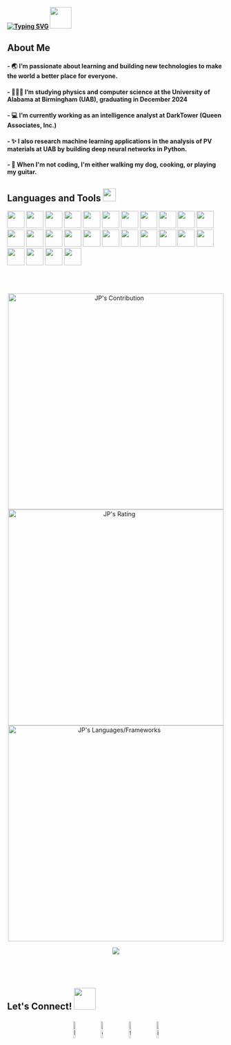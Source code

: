 <div align="left" style="margin-top: 30px;">
    <b>
        <a href="https://git.io/typing-svg"><img src="https://readme-typing-svg.demolab.com?font=Veranda&pause=1700&color=7aa2f7&background=FFFFFF00&center=false&vCenter=true&width=435&lines=Hi+there%2C+I'm+JP.+" alt="Typing SVG" /></a>
    </b>
    <img src="https://media.giphy.com/media/hvRJCLFzcasrR4ia7z/giphy.gif" width="50" style="display: inline-block; margin-top: 5px;">
</div>

<h2>About Me</h2>
<a target="_blank" align="center">
</a>

#### -  🌏 I’m passionate about learning and building new technologies to make the world a better place for everyone.

#### -  👨🏼‍💻 I’m studying physics and computer science at the University of Alabama at Birmingham (UAB), graduating in December 2024

#### -  💻 I’m currently working as an intelligence analyst at DarkTower (Queen Associates, Inc.)

#### -  ✨ I also research machine learning applications in the analysis of PV materials at UAB by building deep neural networks in Python.

#### -  🎸 When I'm not coding, I'm either walking my dog, cooking, or playing my guitar.



## <b> Languages and Tools </b><img src="https://media2.giphy.com/media/QssGEmpkyEOhBCb7e1/giphy.gif?cid=ecf05e47a0n3gi1bfqntqmob8g9aid1oyj2wr3ds3mg700bl&rid=giphy.gif" width ="30">

<p>
<img src="https://cdn.jsdelivr.net/gh/devicons/devicon@latest/icons/python/python-original.svg" height="40" width="40"/>
<img src="https://cdn.jsdelivr.net/gh/devicons/devicon@latest/icons/numpy/numpy-original.svg" height="40" width="40"/>
<img src="https://cdn.jsdelivr.net/gh/devicons/devicon@latest/icons/pandas/pandas-original-wordmark.svg" height="40" width="40"/>
<img src="https://cdn.jsdelivr.net/gh/devicons/devicon@latest/icons/matplotlib/matplotlib-original-wordmark.svg" height="40" width="40"/>
<img src="https://cdn.jsdelivr.net/gh/devicons/devicon@latest/icons/pytorch/pytorch-original.svg" height="40" width="40"/>
<img src="https://cdn.jsdelivr.net/gh/devicons/devicon@latest/icons/scikitlearn/scikitlearn-original.svg" height="40" width="40"/>
<img src="https://cdn.jsdelivr.net/gh/devicons/devicon@latest/icons/jupyter/jupyter-original-wordmark.svg" height="40" width="40"/>
<img src="https://cdn.jsdelivr.net/gh/devicons/devicon@latest/icons/java/java-original.svg" height="40" width="40"/>
<img src="https://cdn.jsdelivr.net/gh/devicons/devicon@latest/icons/javascript/javascript-original.svg" height="40" width="40"/>
<img src="https://cdn.jsdelivr.net/gh/devicons/devicon@latest/icons/nodejs/nodejs-original-wordmark.svg" height="40" width="40"/>
<img src="https://cdn.jsdelivr.net/gh/devicons/devicon@latest/icons/cplusplus/cplusplus-original.svg" height="40" width="40"/>
<img src="https://cdn.jsdelivr.net/gh/devicons/devicon@latest/icons/opencv/opencv-original-wordmark.svg" height="40" width="40"/>
<img src="https://cdn.jsdelivr.net/gh/devicons/devicon@latest/icons/html5/html5-original.svg" height="40" width="40"/>
<img src="https://cdn.jsdelivr.net/gh/devicons/devicon@latest/icons/css3/css3-original.svg" height="40" width="40"/>
<img src="https://cdn.jsdelivr.net/gh/devicons/devicon@latest/icons/tailwindcss/tailwindcss-original.svg" height="40" width="40"/>
<img src="https://cdn.jsdelivr.net/gh/devicons/devicon@latest/icons/webpack/webpack-original.svg" height="40" width="40"/>
<img src="https://cdn.jsdelivr.net/gh/devicons/devicon@latest/icons/docker/docker-original-wordmark.svg" height="40" width="40"/>
<img src="https://cdn.jsdelivr.net/gh/devicons/devicon@latest/icons/vscode/vscode-original.svg" height="40" width="40"/>
<img src="https://cdn.jsdelivr.net/gh/devicons/devicon@latest/icons/jetbrains/jetbrains-original.svg" height="40" width="40"/>
<img src="https://cdn.jsdelivr.net/gh/devicons/devicon@latest/icons/apple/apple-original.svg" height="40" width="40"/>
<img src="https://cdn.jsdelivr.net/gh/devicons/devicon@latest/icons/windows11/windows11-original.svg" height="40" width="40"/>
<img src="https://cdn.jsdelivr.net/gh/devicons/devicon@latest/icons/powershell/powershell-original.svg" height="40" width="40"/>
<img src="https://cdn.jsdelivr.net/gh/devicons/devicon@latest/icons/linux/linux-original.svg" height="40" width="40"/>
<img src="https://cdn.jsdelivr.net/gh/devicons/devicon@latest/icons/debian/debian-original.svg" height="40" width="40"/>
<img src="https://cdn.jsdelivr.net/gh/devicons/devicon@latest/icons/bash/bash-original.svg" height="40" width="40"/>
<img src="https://cdn.jsdelivr.net/gh/devicons/devicon@latest/icons/git/git-original.svg" height="40" width="40"/>
</p>

<br> <br>


<p align="center">
  <!-- GitHub Stats -->
  <img src="https://github-readme-stats.vercel.app/api?username=jonperk318&count_private=true&theme=dark&hide_border=true&title_color=9d7cd8&text_color=BCBCBC" alt="JP's Contribution" width=500>
  <!-- GitHub Streak Stats -->
  <img src="https://github-readme-streak-stats.herokuapp.com?user=jonperk318&count_private=true&theme=dark&hide_border=true&text_color=BCBCBC" alt="JP's Rating" width=500>
<!-- GitHub Language Stats -->
<img src = "https://github-readme-stats.vercel.app/api/top-langs?username=jonperk318&show_icons=true&count_private=true&locale=en&layout=compact&langs_count=10&hide_border=true&hide=jupyter%20notebook&theme=dark&title_color=9d7cd8&text_color=c0caf5" alt="JP's Languages/Frameworks" width=500 />
</p>
<p align = "center">
</p>

<div align="center" >
  <img src="https://komarev.com/ghpvc/?username=jonperk318&color=ff007c&style=for-the-badge">
</div>


<br><br>
## <b> Let's Connect! </b><img src="https://img.icons8.com/?size=100&id=LWt6Q00GmTis&format=png&color=7aa2f7" width ="50">
<p align="center">
	<a href="https://www.linkedin.com/in/jonathan-perkins-0b1411285/"><img alt="linkedin" width="10%" style="padding:5px" src="https://img.icons8.com/?size=40&id=v9q7oVKxTRhw&format=png&color=ff007c"/></a>
	<a href="mailto:jonperk318@gmail.com"><img alt="gmail" width="10%" style="padding:5px" src="https://img.icons8.com/?size=40&id=Ww1lcGqgduif&format=png&color=ff007c"/></a>
 	<a href="https://www.facebook.com/jonathan.davidperkins/"><img alt="facebook" width="10%" style="padding:5px" src="https://img.icons8.com/?size=40&id=MCDIN0kjvWmA&format=png&color=ff007c"/></a>
<a href="https://www.instagram.com/jonperk318"><img alt="instagram" width="10%" style="padding:5px" src="https://img.icons8.com/?size=40&id=32309&format=png&color=ff007c"/></a>
</p>